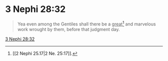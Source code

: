 # 3 Nephi 28:32

> Yea even among the Gentiles shall there be a <u>great</u>[^a] and marvelous work wrought by them, before that judgment day.

[3 Nephi 28:32](https://www.churchofjesuschrist.org/study/scriptures/bofm/3-ne/28?lang=eng&id=p32#p32)


[^a]: [[2 Nephi 25.17|2 Ne. 25:17]].  
